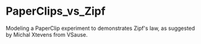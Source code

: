 # PaperClips_vs_Zipf
Modeling a PaperClip experiment to demonstrates Zipf's law, as suggested by Michal Xtevens from VSause.
